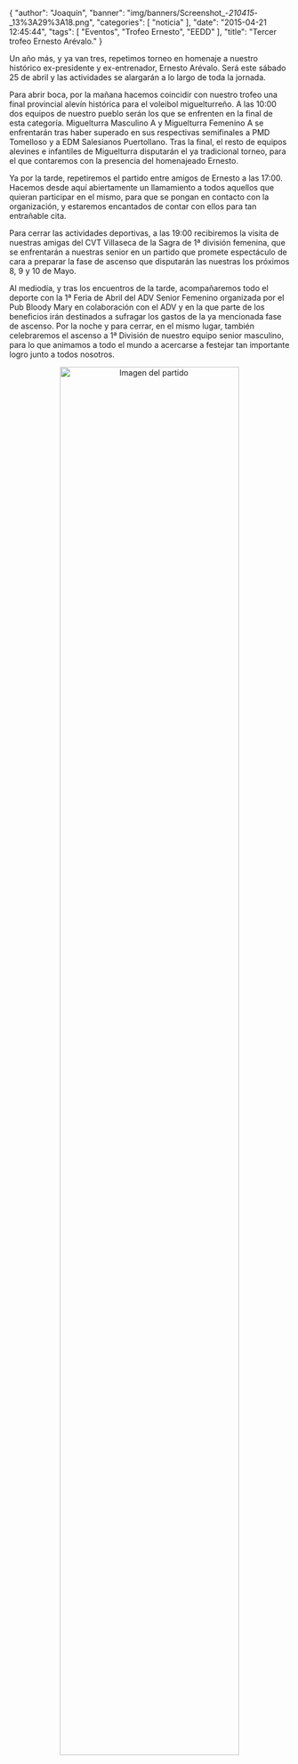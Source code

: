 {
  "author": "Joaquín", 
  "banner": "img/banners/Screenshot_-_210415_-_13%3A29%3A18.png", 
  "categories": [
    "noticia"
  ], 
  "date": "2015-04-21 12:45:44", 
  "tags": [
    "Eventos", 
    "Trofeo Ernesto", 
    "EEDD"
  ], 
  "title": "Tercer trofeo Ernesto Arévalo."
}

Un año más, y ya van tres, repetimos torneo en homenaje a nuestro histórico ex-presidente y ex-entrenador, Ernesto Arévalo. Será este sábado 25 de abril y las actividades se alargarán a lo largo de toda la jornada.

Para abrir boca, por la mañana hacemos coincidir con nuestro trofeo una final provincial alevín histórica para el voleibol miguelturreño. A las 10:00 dos equipos de nuestro pueblo serán los que se enfrenten en la final de esta categoría. Miguelturra Masculino A y Miguelturra Femenino A se enfrentarán tras haber superado en sus respectivas semifinales a PMD Tomelloso y a EDM Salesianos Puertollano. Tras la final, el resto de equipos alevines e infantiles de Miguelturra disputarán el ya tradicional torneo, para el que contaremos con la presencia del homenajeado Ernesto.

Ya por la tarde, repetiremos el partido entre amigos de Ernesto a las 17:00. Hacemos desde aquí abiertamente un llamamiento a todos aquellos que quieran participar en el mismo, para que se pongan en contacto con la organización, y estaremos encantados de contar con ellos para tan entrañable cita.

Para cerrar las actividades deportivas, a las 19:00 recibiremos la visita de nuestras amigas del CVT Villaseca de la Sagra de 1ª división femenina, que se enfrentarán a nuestras senior en un partido que promete espectáculo de cara a preparar la fase de ascenso que disputarán las nuestras los próximos 8, 9 y 10 de Mayo.

Al mediodía, y tras los encuentros de la tarde, acompañaremos todo el deporte con la 1ª Feria de Abril del ADV Senior Femenino organizada por el Pub Bloody Mary en colaboración con el ADV y en la que parte de los beneficios irán destinados a sufragar los gastos de la ya mencionada fase de ascenso. Por la noche y para cerrar, en el mismo lugar, también celebraremos el ascenso a 1ª División de nuestro equipo senior masculino, para lo que animamos a todo el mundo a acercarse a festejar tan importante logro junto a todos nosotros.

<center>
<a target="_new" href="http://www.advmiguelturra.org/img/banners/Screenshot%20-%20210415%20-%2013%3A29%3A18.png"> 
<img alt="Imagen del partido" width="80%" align="center" src="http://www.advmiguelturra.org/img/banners/Screenshot%20-%20210415%20-%2013%3A29%3A18.png"/> </a> </center>


